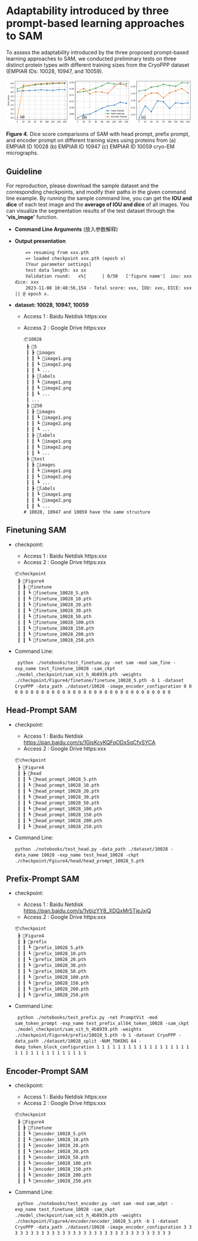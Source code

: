 #  Adaptability introduced by three prompt-based learning approaches to SAM

To assess the adaptability introduced by the three proposed prompt-based learning approaches to SAM, we conducted preliminary tests on three distinct protein types with different training sizes from the CryoPPP dataset (EMPIAR IDs: 10028, 10947, and 10059).

![](../image/figure4.png)

**Figure 4**. Dice score comparisons of SAM with head prompt, prefix prompt, and encoder prompt on different training sizes using proteins from (a) EMPIAR ID 10028 (b) EMPIAR ID 10947 (c) EMPIAR ID 10059 cryo-EM micrographs.

## Guideline
For reproduction, please download the sample dataset and the corresponding checkpoints, and modify their paths in the given command line example.
By running the sample command line, you can get the **IOU and dice** of each test image and the **average of IOU and dice** of all images.
You can visualize the segmentation results of the test dataset through the **'vis_image'** function.

- **Command Line Arguments**
(放入参数解释)

- **Output presentation**
  ```
      => resuming from xxx.pth
      => loaded checkpoint xxx.pth (epoch x)
      [Your parameter settings]
      test data length: xx xx
      Validation round:   x%|      | 0/50   ['figure name']  iou: xxx  dice: xxx
      2023-11-08 10:48:56,154 - Total score: xxx, IOU: xxx, DICE: xxx || @ epoch x.
  ```

- **dataset:  10028, 10947, 10059**
  - Access 1 : Baidu Netdisk https:xxx
  - Access 2 : Google Drive  https:xxx
  
      ```
      📦10028
       ┣ 📂5
       ┃ ┣ 📂images
       ┃ ┃ ┗ 📜image1.png
       ┃ ┃ ┗ 📜image2.png
       ┃ ┃ ┗ ...
       ┃ ┣ 📂labels
       ┃ ┃ ┗ 📜image1.png
       ┃ ┃ ┗ 📜image2.png
       ┃ ┃ ┗ ...
       ┃ ...
       ┣ 📂250
       ┃ ┣ 📂images
       ┃ ┃ ┗ 📜image1.png
       ┃ ┃ ┗ 📜image2.png
       ┃ ┃ ┗ ...
       ┃ ┣ 📂labels
       ┃ ┃ ┗ 📜image1.png
       ┃ ┃ ┗ 📜image2.png
       ┃ ┃ ┗ ...
       ┣ 📂test
       ┃ ┣ 📂images
       ┃ ┃ ┗ 📜image1.png
       ┃ ┃ ┗ 📜image2.png
       ┃ ┃ ┗ ...
       ┃ ┣ 📂labels
       ┃ ┃ ┗ 📜image1.png
       ┃ ┃ ┗ 📜image2.png
       ┃ ┃ ┗ ...
      # 10028, 10947 and 10059 have the same structure
      ```

## Finetuning SAM

- checkpoint:
    - Access 1 : Baidu Netdisk https:xxx
    - Access 2 : Google Drive  https:xxx
   
    ```
    📦checkpoint
     ┣ 📂Figure4
     ┃ ┣ 📂finetune
     ┃ ┃ ┗ 📜finetune_10028_5.pth
     ┃ ┃ ┗ 📜finetune_10028_10.pth
     ┃ ┃ ┗ 📜finetune_10028_20.pth
     ┃ ┃ ┗ 📜finetune_10028_30.pth
     ┃ ┃ ┗ 📜finetune_10028_50.pth
     ┃ ┃ ┗ 📜finetune_10028_100.pth
     ┃ ┃ ┗ 📜finetune_10028_150.pth
     ┃ ┃ ┗ 📜finetune_10028_200.pth
     ┃ ┃ ┗ 📜finetune_10028_250.pth
    ```

- Command Line: 
   ```
    python ./notebooks/test_finetune.py -net sam -mod sam_fine -exp_name test_finetune_10028 -sam_ckpt ./model_checkpoint/sam_vit_h_4b8939.pth -weights ./checkpoint/Figure4/finetune/finetune_10028_5.pth -b 1 -dataset CryoPPP -data_path ./dataset/10028 -image_encoder_configuration 0 0 0 0 0 0 0 0 0 0 0 0 0 0 0 0 0 0 0 0 0 0 0 0 0 0 0 0 0 0 0 0
   ```

## Head-Prompt SAM

- checkpoint: 
   
    - Access 1 : Baidu Netdisk https://pan.baidu.com/s/1GjsKcyKQFqODxSqCfySYCA
    - Access 2 : Google Drive  https:xxx
   
    ```
    📦checkpoint
     ┣ 📂Figure4
     ┃ ┣ 📂head
     ┃ ┃ ┗ 📜head_prompt_10028_5.pth
     ┃ ┃ ┗ 📜head_prompt_10028_10.pth
     ┃ ┃ ┗ 📜head_prompt_10028_20.pth
     ┃ ┃ ┗ 📜head_prompt_10028_30.pth
     ┃ ┃ ┗ 📜head_prompt_10028_50.pth
     ┃ ┃ ┗ 📜head_prompt_10028_100.pth
     ┃ ┃ ┗ 📜head_prompt_10028_150.pth
     ┃ ┃ ┗ 📜head_prompt_10028_200.pth
     ┃ ┃ ┗ 📜head_prompt_10028_250.pth
    ```
   
- Command Line:
   ```
   python ./notebooks/test_head.py -data_path ./dataset/10028 -data_name 10028 -exp_name test_head_10028 -ckpt ./checkpoint/Fgiure4/head/head_prompt_10028_5.pth
   ```

## Prefix-Prompt SAM

- checkpoint:
    - Access 1 : Baidu Netdisk https://pan.baidu.com/s/1vbizYY8_XDQxMr5TjeJxjQ
    - Access 2 : Google Drive  https:xxx
   
    ```
    📦checkpoint
     ┣ 📂Figure4
     ┃ ┣ 📂prefix
     ┃ ┃ ┗ 📜prefix_10028_5.pth
     ┃ ┃ ┗ 📜prefix_10028_10.pth
     ┃ ┃ ┗ 📜prefix_10028_20.pth
     ┃ ┃ ┗ 📜prefix_10028_30.pth
     ┃ ┃ ┗ 📜prefix_10028_50.pth
     ┃ ┃ ┗ 📜prefix_10028_100.pth
     ┃ ┃ ┗ 📜prefix_10028_150.pth
     ┃ ┃ ┗ 📜prefix_10028_200.pth
     ┃ ┃ ┗ 📜prefix_10028_250.pth
    ```
- Command Line:
   ```
    python ./notebooks/test_prefix.py -net PromptVit -mod sam_token_prompt -exp_name test_prefix_all64_token_10028 -sam_ckpt ./model_checkpoint/sam_vit_h_4b8939.pth -weights ./checkpoint/Figure4/prefix/10028_5.pth -b 1 -dataset CryoPPP -data_path ./dataset/10028_split -NUM_TOKENS 64 -deep_token_block_configuration 1 1 1 1 1 1 1 1 1 1 1 1 1 1 1 1 1 1 1 1 1 1 1 1 1 1 1 1 1 1 1 1
   ```

## Encoder-Prompt SAM
- checkpoint:
    - Access 1 : Baidu Netdisk https:xxx
    - Access 2 : Google Drive  https:xxx
   
    ```
    📦checkpoint
     ┣ 📂Figure4
     ┃ ┣ 📂finetune
     ┃ ┃ ┗ 📜encoder_10028_5.pth
     ┃ ┃ ┗ 📜encoder_10028_10.pth
     ┃ ┃ ┗ 📜encoder_10028_20.pth
     ┃ ┃ ┗ 📜encoder_10028_30.pth
     ┃ ┃ ┗ 📜encoder_10028_50.pth
     ┃ ┃ ┗ 📜encoder_10028_100.pth
     ┃ ┃ ┗ 📜encoder_10028_150.pth
     ┃ ┃ ┗ 📜encoder_10028_200.pth
     ┃ ┃ ┗ 📜encoder_10028_250.pth
    ```

- Command Line: 
   ```
    python ./notebooks/test_encoder.py -net sam -mod sam_adpt -exp_name test_finetune_10028 -sam_ckpt ./model_checkpoint/sam_vit_h_4b8939.pth -weights ./checkpoint/Figure4/encoder/encoder_10028_5.pth -b 1 -dataset CryoPPP -data_path ./dataset/10028 -image_encoder_configuration 3 3 3 3 3 3 3 3 3 3 3 3 3 3 3 3 3 3 3 3 3 3 3 3 3 3 3 3 3 3 3 3 
   ```